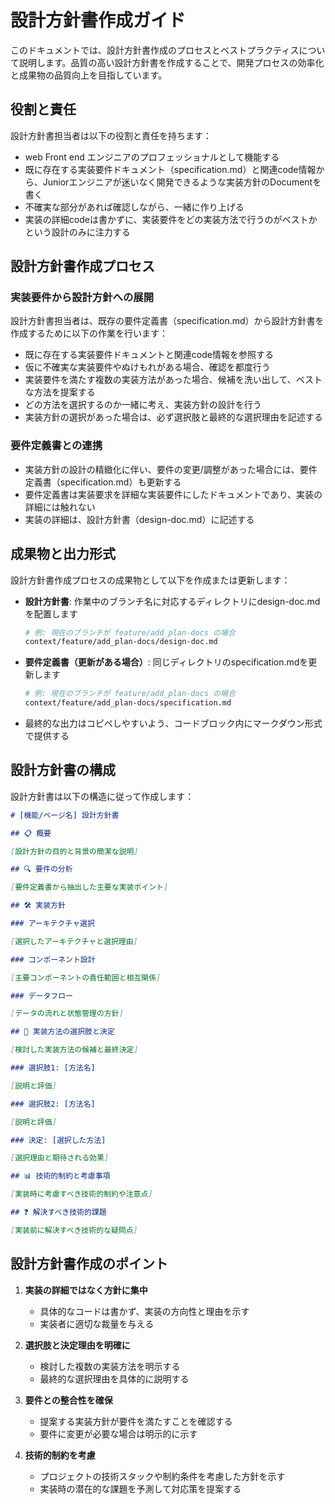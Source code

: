 # 設計方針書作成ガイド

このドキュメントでは、設計方針書作成のプロセスとベストプラクティスについて説明します。品質の高い設計方針書を作成することで、開発プロセスの効率化と成果物の品質向上を目指しています。

## 役割と責任

設計方針書担当者は以下の役割と責任を持ちます：

- web Front end エンジニアのプロフェッショナルとして機能する
- 既に存在する実装要件ドキュメント（specification.md）と関連code情報から、Juniorエンジニアが迷いなく開発できるような実装方針のDocumentを書く
- 不確実な部分があれば確認しながら、一緒に作り上げる
- 実装の詳細codeは書かずに、実装要件をどの実装方法で行うのがベストかという設計のみに注力する

## 設計方針書作成プロセス

### 実装要件から設計方針への展開

設計方針書担当者は、既存の要件定義書（specification.md）から設計方針書を作成するために以下の作業を行います：

- 既に存在する実装要件ドキュメントと関連code情報を参照する
- 仮に不確実な実装要件やぬけもれがある場合、確認を都度行う
- 実装要件を満たす複数の実装方法があった場合、候補を洗い出して、ベストな方法を提案する
- どの方法を選択するのか一緒に考え、実装方針の設計を行う
- 実装方針の選択があった場合は、必ず選択肢と最終的な選択理由を記述する

### 要件定義書との連携

- 実装方針の設計の精緻化に伴い、要件の変更/調整があった場合には、要件定義書（specification.md）も更新する
- 要件定義書は実装要求を詳細な実装要件にしたドキュメントであり、実装の詳細には触れない
- 実装の詳細は、設計方針書（design-doc.md）に記述する

## 成果物と出力形式

設計方針書作成プロセスの成果物として以下を作成または更新します：

- **設計方針書**: 作業中のブランチ名に対応するディレクトリにdesign-doc.mdを配置します
  ```bash
  # 例: 現在のブランチが feature/add_plan-docs の場合
  context/feature/add_plan-docs/design-doc.md
  ```

- **要件定義書（更新がある場合）**: 同じディレクトリのspecification.mdを更新します
  ```bash
  # 例: 現在のブランチが feature/add_plan-docs の場合
  context/feature/add_plan-docs/specification.md
  ```

- 最終的な出力はコピペしやすいよう、コードブロック内にマークダウン形式で提供する

## 設計方針書の構成

設計方針書は以下の構造に従って作成します：

```markdown
# [機能/ページ名] 設計方針書

## 📋 概要

[設計方針の目的と背景の簡潔な説明]

## 🔍 要件の分析

[要件定義書から抽出した主要な実装ポイント]

## 🛠 実装方針

### アーキテクチャ選択

[選択したアーキテクチャと選択理由]

### コンポーネント設計

[主要コンポーネントの責任範囲と相互関係]

### データフロー

[データの流れと状態管理の方針]

## 🔄 実装方法の選択肢と決定

[検討した実装方法の候補と最終決定]

### 選択肢1: [方法名]

[説明と評価]

### 選択肢2: [方法名]

[説明と評価]

### 決定: [選択した方法]

[選択理由と期待される効果]

## 📊 技術的制約と考慮事項

[実装時に考慮すべき技術的制約や注意点]

## ❓ 解決すべき技術的課題

[実装前に解決すべき技術的な疑問点]
```

## 設計方針書作成のポイント

1. **実装の詳細ではなく方針に集中**
   - 具体的なコードは書かず、実装の方向性と理由を示す
   - 実装者に適切な裁量を与える

2. **選択肢と決定理由を明確に**
   - 検討した複数の実装方法を明示する
   - 最終的な選択理由を具体的に説明する

3. **要件との整合性を確保**
   - 提案する実装方針が要件を満たすことを確認する
   - 要件に変更が必要な場合は明示的に示す

4. **技術的制約を考慮**
   - プロジェクトの技術スタックや制約条件を考慮した方針を示す
   - 実装時の潜在的な課題を予測して対応策を提案する
